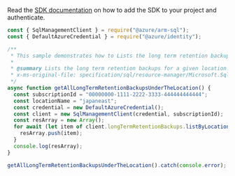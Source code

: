 Read the [SDK documentation](https://github.com/Azure/azure-sdk-for-js/blob/%40azure%2Farm-sql_9.0.1/sdk/sql/arm-sql/README.md) on how to add the SDK to your project and authenticate.

```javascript
const { SqlManagementClient } = require("@azure/arm-sql");
const { DefaultAzureCredential } = require("@azure/identity");

/**
 * This sample demonstrates how to Lists the long term retention backups for a given location.
 *
 * @summary Lists the long term retention backups for a given location.
 * x-ms-original-file: specification/sql/resource-manager/Microsoft.Sql/preview/2021-05-01-preview/examples/LongTermRetentionBackupListByLocation.json
 */
async function getAllLongTermRetentionBackupsUnderTheLocation() {
  const subscriptionId = "00000000-1111-2222-3333-444444444444";
  const locationName = "japaneast";
  const credential = new DefaultAzureCredential();
  const client = new SqlManagementClient(credential, subscriptionId);
  const resArray = new Array();
  for await (let item of client.longTermRetentionBackups.listByLocation(locationName)) {
    resArray.push(item);
  }
  console.log(resArray);
}

getAllLongTermRetentionBackupsUnderTheLocation().catch(console.error);
```
